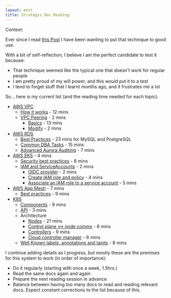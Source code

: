 ```yaml
---
layout: post
title: Strategic Doc Reading
---
```

Context:  


Ever since I read [this Post](https://acloudguru.com/blog/engineering/the-career-changing-art-of-reading-the-docs) I have been wanting to put that technique to good use.

With a bit of self-reflection, I believe I am the perfect candidate to test it because:
- That technique seemed like the typical one that doesn't work for regular people
- I am pretty proud of my will power, and this would put it to a test
- I tend to forget stuff that I learnt months ago, and it frustrates me a lot

So... here is my current list (and the reading time needed for each topic):
- [AWS VPC](https://docs.aws.amazon.com/vpc/latest/userguide/what-is-amazon-vpc.html)
  - [How it works](https://docs.aws.amazon.com/vpc/latest/userguide/how-it-works.html) - 12 mins
  - [VPC Peering](https://docs.aws.amazon.com/vpc/latest/peering/what-is-vpc-peering.html) - 2 mins
    - [Basics](https://docs.aws.amazon.com/vpc/latest/peering/vpc-peering-basics.html) - 13 mins
    - [Modify](https://docs.aws.amazon.com/vpc/latest/peering/modify-peering-connections.html) - 2 mins
- [AWS RDS](https://docs.aws.amazon.com/AmazonRDS/latest/UserGuide/Welcome.html)
  - [Best Practices](https://docs.aws.amazon.com/AmazonRDS/latest/UserGuide/CHAP_BestPractices.html) - 23 mins for MySQL and PostgreSQL
  - [Common DBA Tasks](https://docs.aws.amazon.com/AmazonRDS/latest/UserGuide/Appendix.MySQL.CommonDBATasks.html) - 15 mins
  - [Advanced Aurora Auditing](https://docs.aws.amazon.com/AmazonRDS/latest/AuroraUserGuide/AuroraMySQL.Auditing.html) - 7 mins
- [AWS EKS](https://docs.aws.amazon.com/eks/latest/userguide/what-is-eks.html) - 4 mins
  -  [Security best practices](https://docs.aws.amazon.com/eks/latest/userguide/best-practices-security.html) - 6 mins
  - [IAM and ServiceAccounts](https://docs.aws.amazon.com/eks/latest/userguide/iam-roles-for-service-accounts.html) - 2 mins
    - [OIDC provider](https://docs.aws.amazon.com/eks/latest/userguide/enable-iam-roles-for-service-accounts.html) - 2 mins
    - [Create IAM role and policy](https://docs.aws.amazon.com/eks/latest/userguide/create-service-account-iam-policy-and-role.html) - 4 mins
    - [Associate an IAM role to a service account](https://docs.aws.amazon.com/eks/latest/userguide/specify-service-account-role.html) - 5 mins
- [AWS App Mesh](https://docs.aws.amazon.com/app-mesh/latest/userguide/what-is-app-mesh.html) - 7 mins
  - [Best practices](https://docs.aws.amazon.com/app-mesh/latest/userguide/best-practices.html) - 9 mins
- [K8S](https://kubernetes.io/docs/home/)
  - [Components](https://kubernetes.io/docs/concepts/overview/components/) - 9 mins
  - [API](https://kubernetes.io/docs/concepts/overview/kubernetes-api/) - 3 mins
  - Architecture
    - [Nodes](https://kubernetes.io/docs/concepts/architecture/nodes/) - 21 mins
    - [Control plane <-> node comms](https://kubernetes.io/docs/concepts/architecture/control-plane-node-communication/) - 6 mins
    - [Controllers](https://kubernetes.io/docs/concepts/architecture/controller/) - 9 mins
    - [Cloud controller manager](https://kubernetes.io/docs/concepts/architecture/cloud-controller/) - 6 mins
  - [Well Known labels, annotations and taints](https://kubernetes.io/docs/reference/labels-annotations-taints/) - 8 mins

I continue adding details as I progress, but mostly these are the premises for this system to work (in order of importance):
- Do it regularly (starting with once a week, 1.5hrs.)
- Read the same docs again and again
- Prepare the next reading session in advance
- Balance between having too many docs to read and reading relevant docs. Expect constant corrections to the list because of this.


